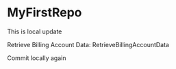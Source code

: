 # MyFirstRepo

This is local update


Retrieve Billing Account Data: RetrieveBillingAccountData

Commit locally again